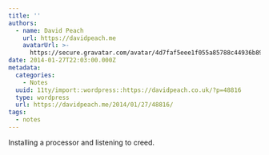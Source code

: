 ```yaml
---
title: ''
authors:
  - name: David Peach
    url: https://davidpeach.me
    avatarUrl: >-
      https://secure.gravatar.com/avatar/4d7faf5eee1f055a85788c44936b8995eaab6dfb004e7854ec747ccb272e91ee?s=96&d=mm&r=g
date: 2014-01-27T22:03:00.000Z
metadata:
  categories:
    - Notes
  uuid: 11ty/import::wordpress::https://davidpeach.co.uk/?p=48816
  type: wordpress
  url: https://davidpeach.me/2014/01/27/48816/
tags:
  - notes
---
```

Installing a processor and listening to creed.